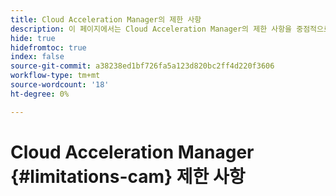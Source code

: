 ```yaml
---
title: Cloud Acceleration Manager의 제한 사항
description: 이 페이지에서는 Cloud Acceleration Manager의 제한 사항을 중점적으로 설명합니다.
hide: true
hidefromtoc: true
index: false
source-git-commit: a38238ed1bf726fa5a123d820bc2ff4d220f3606
workflow-type: tm+mt
source-wordcount: '18'
ht-degree: 0%

---
```



# Cloud Acceleration Manager {#limitations-cam} 제한 사항
